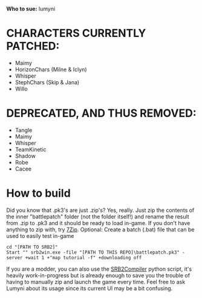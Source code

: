 **Who to sue:** lumyni

# CHARACTERS CURRENTLY PATCHED:
- Maimy
- HorizonChars (Milne & Iclyn)
- Whisper
- StephChars (Skip & Jana)
- Willo

# DEPRECATED, AND THUS REMOVED:
- Tangle
- Maimy
- Whisper
- TeamKinetic
- Shadow
- Robe
- Cacee

# How to build
Did you know that .pk3's are just .zip's? Yes, really. Just zip the contents of the inner "battlepatch" folder (not the folder itself!) and rename the result from .zip to .pk3 and it should be ready to load in-game. If you don't have anything to zip with, try [7Zip](https://www.7-zip.org/).
Optional: Create a batch (.bat) file that can be used to easily test in-game
```
cd "[PATH TO SRB2]"
Start "" srb2win.exe -file "[PATH TO THIS REPO]\battlepatch.pk3" -server +wait 1 +"map tutorial -f" +downloading off
```
If you are a modder, you can also use the [SRB2Compiler](https://github.com/felixLumyni/SRB2-compiler) python script, it's heavily work-in-progress but is already enough to save you the trouble of having to manually zip and launch the game every time. Feel free to ask Lumyni about its usage since its current UI may be a bit confusing.